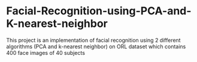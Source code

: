 # Facial-Recognition-using-PCA-and-K-nearest-neighbor
This project is an implementation of facial recognition using 2 different algorithms (PCA and k-nearest neighbor) on ORL dataset which contains 400 face images of 40 subjects

